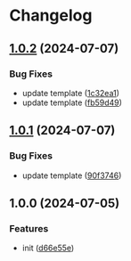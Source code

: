 # Changelog

## [1.0.2](https://github.com/polyrepos/env/compare/v1.0.1...v1.0.2) (2024-07-07)


### Bug Fixes

* update template ([1c32ea1](https://github.com/polyrepos/env/commit/1c32ea1df027b01c4105eab97649f0c6a76bddd0))
* update template ([fb59d49](https://github.com/polyrepos/env/commit/fb59d49e0e2d42cf7628da55396b411b21b974d7))

## [1.0.1](https://github.com/polyrepos/env/compare/v1.0.0...v1.0.1) (2024-07-07)


### Bug Fixes

* update template ([90f3746](https://github.com/polyrepos/env/commit/90f3746c1967fd9de624b64f285d40f98aa6a8ce))

## 1.0.0 (2024-07-05)


### Features

* init ([d66e55e](https://github.com/polyrepos/env/commit/d66e55ebf9e28128b52f5e48d58a276bfe9add9f))

